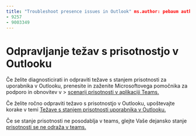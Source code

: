 ```yaml
---
title: "Troubleshoot presence issues in Outlook" ms.author: pebaum author: pebaum manager: scotv ms.date: 04/8/2021 ms.audience: Admin ms.topic: article ms.service: o365-administration ROBOTS: NOINDEX, NOFOLLOW localization_priority: Priority ms.collection: Adm_O365 ms.custom: (
- 9257
- 9003349
---
```


# <a name="troubleshoot-presence-issues-in-outlook"></a>Odpravljanje težav s prisotnostjo v Outlooku

Če želite diagnosticirati in odpraviti težave s stanjem prisotnosti za uporabnika v Outlooku, prenesite in zaženite Microsoftovega pomočnika za podporo in obnovitev v > [scenarij prisotnosti v aplikaciji Teams.](https://aka.ms/SaRA-TeamsPresenceScenario)

Če želite ročno odpraviti težavo s prisotnostjo v Outlooku, upoštevajte korake v temi [Težave s stanjem prisotnosti uporabnika v Outlooku.](https://docs.microsoft.com/microsoftteams/troubleshoot/teams-im-presence/issues-with-presence-in-outlook)

Če se stanje prisotnosti ne posodablja v teams, glejte Vaše dejansko stanje [prisotnosti se ne odraža v teams.](https://docs.microsoft.com/microsoftteams/troubleshoot/teams-im-presence/presence-not-show-actual-status)
